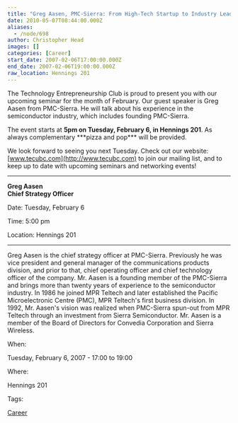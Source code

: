 ```yaml
---
title: "Greg Aasen, PMC-Sierra: From High-Tech Startup to Industry Leader"
date: 2010-05-07T08:44:00.000Z
aliases:
  - /node/698
author: Christopher Head
images: []
categories: [Career]
start_date: 2007-02-06T17:00:00.000Z
end_date: 2007-02-06T19:00:00.000Z
raw_location: Hennings 201
---
```


The Technology Entrepreneurship Club is proud to present you with our upcoming seminar
for the month of February. Our guest speaker is Greg Aasen from PMC-Sierra. He will
talk about his experience in the semiconductor industry, which includes founding PMC-Sierra.

The event starts at **5pm on Tuesday, February 6, in Hennings 201**. As always
complementary \*\*\*pizza and pop\*\*\* will be provided.

We look forward to seeing you next Tuesday. Check out our website: [www.tecubc.com](http://www.tecubc.com) to join our
mailing list, and to keep up to date with upcoming seminars and networking events!

___

**Greg Aasen \
Chief Strategy Officer**

Date: Tuesday, February 6

Time: 5:00 pm

Location: Hennings 201

___

Greg Aasen is the chief strategy officer at PMC-Sierra. Previously he
was vice president and general manager of the communications products
division, and prior to that, chief operating officer and chief
technology officer of the company. Mr. Aasen is a founding member of
the PMC-Sierra and brings more than twenty years of experience to the
semiconductor industry. In 1986 he joined MPR Teltech and later
established the Pacific Microelectronic Centre (PMC), MPR Teltech's
first business division. In 1992, Mr. Aasen's vision was realized when
PMC-Sierra spun-out from MPR Teltech through an investment from Sierra
Semiconductor. Mr. Aasen is a member of the Board of Directors for
Convedia Corporation and Sierra Wireless.

When: 

Tuesday, February 6, 2007 - 17:00 to 19:00

Where: 

Hennings 201

Tags: 

[Career](/career)
